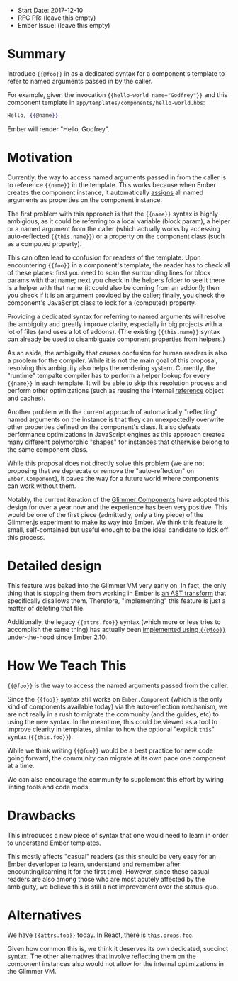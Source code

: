 - Start Date: 2017-12-10
- RFC PR: (leave this empty)
- Ember Issue: (leave this empty)

# Summary

Introduce `{{@foo}}` in as a dedicated syntax for a component's template to
refer to named arguments passed in by the caller.

For example, given the invocation `{{hello-world name="Godfrey"}}` and this
component template in `app/templates/components/hello-world.hbs`:

```hbs
Hello, {{@name}}
```

Ember will render "Hello, Godfrey".

# Motivation

Currently, the way to access named arguments passed in from the caller is to
reference `{{name}}` in the template. This works because when Ember creates
the component instance, it automatically [assigns](https://developer.mozilla.org/en-US/docs/Web/JavaScript/Reference/Global_Objects/Object/assign)
all named arguments as properties on the component instance.

The first problem with this approach is that the `{{name}}` syntax is highly
ambigious, as it could be referring to a local variable (block param), a
helper or a named argument from the caller (which actually works by accessing
auto-reflected `{{this.name}}`) or a property on the component class (such as
a computed property).

This can often lead to confusion for readers of the template. Upon encountering
`{{foo}}` in a component's template, the reader has to check all of
these places: first you need to scan the surrounding lines for block
params with that name; next you check in the helpers folder to see it there
is a helper with that name (it could also be coming from an addon!); then you
check if it is an argument provided by the caller; finally, you check the
component's JavaScript class to look for a (computed) property.

Providing a dedicated syntax for referring to named arguments will resolve the
ambiguity and greatly improve clarity, especially in big projects with a lot
of files (and uses a lot of addons). (The existing `{{this.name}}` syntax can
already be used to disambiguate component properties from helpers.)

As an aside, the ambiguity that causes confusion for human readers is also a
problem for the compiler. While it is not the main goal of this proposal,
resolving this ambiguity also helps the rendering system. Currently, the
"runtime" tempalte compiler has to perform a helper lookup for every `{{name}}`
in each template. It will be able to skip this resolution process and perform
other optimizations (such as reusing the internal [reference](https://github.com/glimmerjs/glimmer-vm/blob/master/guides/04-references.md)
object and caches).

Another problem with the current approach of automatically "reflecting" named
arguments on the instance is that they can unexpectedly overwrite other
properties defined on the component's class. It also defeats performance
optimizations in JavaScript engines as this approach creates many different
polymorphic "shapes" for instances that otherwise belong to the same
component class.

While this proposal does not directly solve this problem (we are not proposing
that we deprecate or remove the "auto-reflection" on `Ember.Component`), it
paves the way for a future world where components can work without them.

Notably, the current iteration of the [Glimmer Components](https://glimmerjs.com/guides/templates-and-helpers)
have adopted this design for over a year now and the experience has been very
positive. This would be one of the first piece (admittedly, only a tiny piece)
of the Glimmer.js experiment to make its way into Ember. We think this feature
is small, self-contained but useful enough to be the ideal candidate to kick
off this process.

# Detailed design

This feature was baked into the Glimmer VM very early on. In fact, the
only thing that is stopping them from working in Ember is [an AST transform](https://github.com/emberjs/ember.js/blob/87be17d8e69f83b2abed8c0695f8fa5e4bcae473/packages/ember-template-compiler/lib/plugins/assert-reserved-named-arguments.js)
that specifically disallows them. Therefore, "implementing" this feature is
just a matter of deleting that file.

Additionally, the legacy `{{attrs.foo}}` syntax (which more or less tries to
accomplish the same thing) has actually been [implemented using `{{@foo}}`](https://github.com/emberjs/ember.js/blob/87be17d8e69f83b2abed8c0695f8fa5e4bcae473/packages/ember-template-compiler/lib/plugins/transform-attrs-into-args.js)
under-the-hood since Ember 2.10.

# How We Teach This

`{{@foo}}` is the way to access the named arguments passed from the caller.

Since the `{{foo}}` syntax still works on `Ember.Component` (which is the
only kind of components available today) via the auto-reflection mechanism,
we are not really in a rush to migrate the community (and the guides, etc)
to using the new syntax. In the meantime, this could be viewed as a tool to
improve clearity in templates, similar to how the optional "explicit `this`"
syntax (`{{this.foo}}`).

While we think writing `{{@foo}}` would be a best practice for new code
going forward, the community can migrate at its own pace one component at a
time.

We can also encourage the community to supplement this effort by wiring
linting tools and code mods.

# Drawbacks

This introduces a new piece of syntax that one would need to learn in order to
understand Ember templates.

This mostly affects "casual" readers (as this should be very easy for an Ember
deverloper to learn, understand and remember after encounting/learning it for
the first time). However, since these casual readers are also among those
who are most acutely affected by the ambiguity, we believe this is still a
net improvement over the status-quo.

# Alternatives

We have `{{attrs.foo}}` today. In React, there is `this.props.foo`.

Given how common this is, we think it deserves its own dedicated, succinct
syntax. The other alternatives that involve reflecting them on the component
instances also would not allow for the internal optimizations in the Glimmer
VM.
